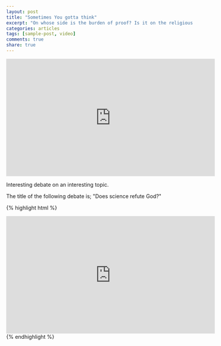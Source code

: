 ```yaml
---
layout: post
title: "Sometimes You gotta think"
excerpt: "On whose side is the burden of proof? Is it on the religious side, or agnostic side?."
categories: articles
tags: [sample-post, video]
comments: true
share: true
---
```


<iframe width="560" height="315" src="https://www.youtube.com/embed/pdSp4Y4GOQs" frameborder="0"> </iframe>

Interesting debate on an interesting topic.

The title of the following debate is; "Does science refute God?"

{% highlight html %}
<iframe width="560" height="315" src="https://www.youtube.com/embed/pdSp4Y4GOQs" frameborder="0"> </iframe>
{% endhighlight %}

